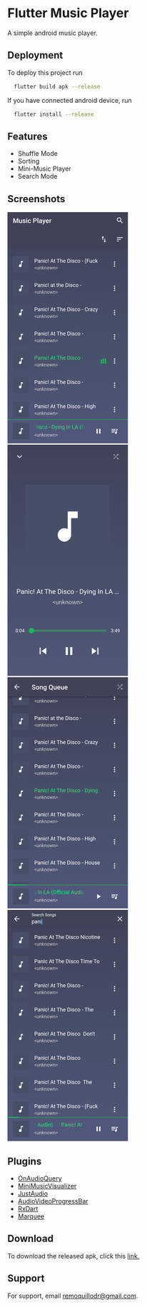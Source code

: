 
# Flutter Music Player

A simple android music player.



## Deployment

To deploy this project run

```bash
  flutter build apk --release
```


If you have connected android device, run

```bash
  flutter install --release
```



## Features

- Shuffle Mode
- Sorting
- Mini-Music Player
- Search Mode

## Screenshots

![main ui](https://github.com/danielremoquillo/screenshots/blob/main/flutter-music-player/main.png)
![music player ui](https://github.com/danielremoquillo/screenshots/blob/main/flutter-music-player/music_player.png)
![queue ui](https://github.com/danielremoquillo/screenshots/blob/main/flutter-music-player/queue.png)
![search sui](https://github.com/danielremoquillo/screenshots/blob/main/flutter-music-player/search.png)

## Plugins

- [OnAudioQuery](https://pub.dev/packages/on_audio_query)
- [MiniMusicVisualizer](https://pub.dev/packages/mini_music_visualizer)
- [JustAudio](https://pub.dev/packages/just_audio)
- [AudioVideoProgressBar](https://pub.dev/packages/audio_video_progress_bar)
- [RxDart](https://pub.dev/packages/rxdart)
- [Marquee](https://pub.dev/packages/marquee)


## Download

To download the released apk, click this [link.](https://drive.google.com/file/d/1TWy79vHktO8NxPpVUS471VQrMa3lhPyj/view?usp=share_link)



## Support

For support, email remoquillodr@gmail.com.



